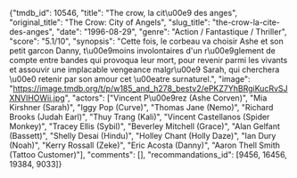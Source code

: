 {"tmdb_id": 10546, "title": "The crow, la cit\u00e9 des anges", "original_title": "The Crow: City of Angels", "slug_title": "the-crow-la-cite-des-anges", "date": "1996-08-29", "genre": "Action / Fantastique / Thriller", "score": "5.1/10", "synopsis": "Cette fois, le corbeau va choisir Ashe et son petit garcon Danny, t\u00e9moins involontaires d'un r\u00e9glement de compte entre bandes qui provoqua leur mort, pour revenir parmi les vivants et assouvir une implacable vengeance malgr\u00e9 Sarah, qui cherchera \u00e0 retenir par son amour cet \u00eatre surnaturel.", "image": "https://image.tmdb.org/t/p/w185_and_h278_bestv2/ePKZ7YhBRgiKucRvSJXNVlHOWii.jpg", "actors": ["Vincent P\u00e9rez (Ashe Corven)", "Mia Kirshner (Sarah)", "Iggy Pop (Curve)", "Thomas Jane (Nemo)", "Richard Brooks (Judah Earl)", "Thuy Trang (Kali)", "Vincent Castellanos (Spider Monkey)", "Tracey Ellis (Sybil)", "Beverley Mitchell (Grace)", "Alan Gelfant (Bassett)", "Shelly Desai (Hindu)", "Holley Chant (Holly Daze)", "Ian Dury (Noah)", "Kerry Rossall (Zeke)", "Eric Acosta (Danny)", "Aaron Thell Smith (Tattoo Customer)"], "comments": [], "recommandations_id": [9456, 16456, 19384, 9033]}